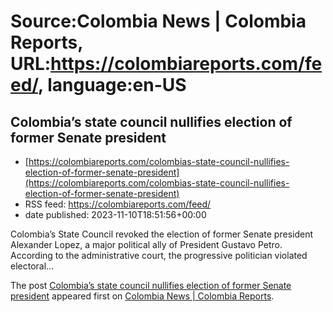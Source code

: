 # Source:Colombia News | Colombia Reports, URL:https://colombiareports.com/feed/, language:en-US

## Colombia’s state council nullifies election of former Senate president
 - [https://colombiareports.com/colombias-state-council-nullifies-election-of-former-senate-president](https://colombiareports.com/colombias-state-council-nullifies-election-of-former-senate-president)
 - RSS feed: https://colombiareports.com/feed/
 - date published: 2023-11-10T18:51:56+00:00

<p>Colombia&#8217;s State Council revoked the election of former Senate president Alexander Lopez, a major political ally of President Gustavo Petro. According to the administrative court, the progressive politician violated electoral&#8230;</p>
<p>The post <a href="https://colombiareports.com/colombias-state-council-nullifies-election-of-former-senate-president/" rel="nofollow">Colombia&#8217;s state council nullifies election of former Senate president</a> appeared first on <a href="https://colombiareports.com" rel="nofollow">Colombia News | Colombia Reports</a>.</p>

